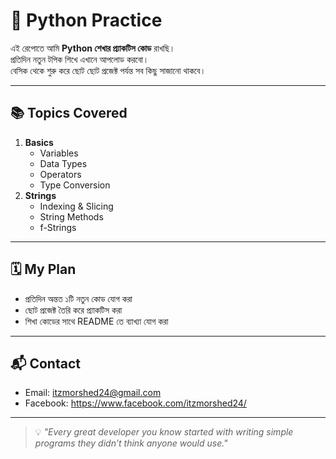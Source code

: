 # 🐍 Python Practice

এই রেপোতে আমি **Python শেখার প্র্যাকটিস কোড** রাখছি।  
প্রতিদিন নতুন টপিক শিখে এখানে আপলোড করবো।  
বেসিক থেকে শুরু করে ছোট ছোট প্রজেক্ট পর্যন্ত সব কিছু সাজানো থাকবে।

---

## 📚 Topics Covered
1. **Basics**
   - Variables
   - Data Types
   - Operators
   - Type Conversion
2. **Strings**
   - Indexing & Slicing
   - String Methods
   - f-Strings
---

## 🗓 My Plan
- প্রতিদিন অন্তত ১টি নতুন কোড যোগ করা
- ছোট প্রজেক্ট তৈরি করে প্র্যাকটিস করা
- শিখা কোডের সাথে README তে ব্যাখ্যা যোগ করা

---

## 📬 Contact
- Email: itzmorshed24@gmail.com
- Facebook: https://www.facebook.com/itzmorshed24/

---

> 💡 _"Every great developer you know started with writing simple programs they didn’t think anyone would use."_
